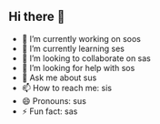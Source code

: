 ## Hi there 👋


- 🔭 I’m currently working on soos
- 🌱 I’m currently learning ses
- 👯 I’m looking to collaborate on sas
- 🤔 I’m looking for help with sos
- 💬 Ask me about sus
- 📫 How to reach me: sis
- 😄 Pronouns: sus
- ⚡ Fun fact: sas
